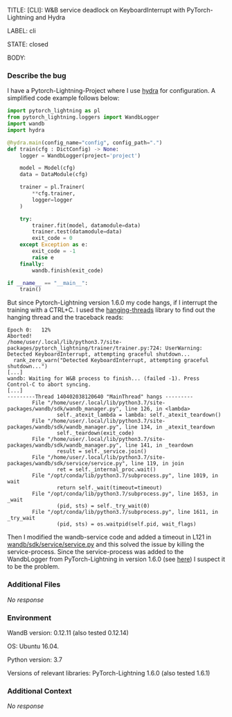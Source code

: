 TITLE:
[CLI]: W&B service deadlock on KeyboardInterrupt with PyTorch-Lightning and Hydra

LABEL:
cli

STATE:
closed

BODY:
### Describe the bug

<!--- Description of the issue below  -->
I have a Pytorch-Lightning-Project where I use [hydra](https://hydra.cc) for configuration. A simplified code example follows below:

<!--- A minimal code snippet between the quotes below  -->
```python
import pytorch_lightning as pl
from pytorch_lightning.loggers import WandbLogger
import wandb
import hydra

@hydra.main(config_name="config", config_path=".")
def train(cfg : DictConfig) -> None:
    logger = WandbLogger(project='project')

    model = Model(cfg)
    data = DataModule(cfg)

    trainer = pl.Trainer(
        **cfg.trainer,
        logger=logger
    )

    try:
        trainer.fit(model, datamodule=data)
        trainer.test(datamodule=data)
        exit_code = 0
    except Exception as e:
        exit_code = -1
        raise e
    finally:
        wandb.finish(exit_code)

if __name__ == "__main__":
    train()
```
But since Pytorch-Lightning version 1.6.0 my code hangs, if I interrupt the training with a CTRL+C. I used the [hanging-threads](https://pypi.org/project/hanging-threads/2.0.3/) library to find out the hanging thread and the traceback reads:

<!--- A full traceback of the exception in the quotes below -->
```shell
Epoch 0:   12%
Aborted!
/home/user/.local/lib/python3.7/site-packages/pytorch_lightning/trainer/trainer.py:724: UserWarning: Detected KeyboardInterrupt, attempting graceful shutdown...
  rank_zero_warn("Detected KeyboardInterrupt, attempting graceful shutdown...")
[...]
wandb: Waiting for W&B process to finish... (failed -1). Press Control-C to abort syncing.
[...]
---------Thread 140402038120640 "MainThread" hangs ---------
        File "/home/user/.local/lib/python3.7/site-packages/wandb/sdk/wandb_manager.py", line 126, in <lambda>
                self._atexit_lambda = lambda: self._atexit_teardown()
        File "/home/user/.local/lib/python3.7/site-packages/wandb/sdk/wandb_manager.py", line 134, in _atexit_teardown
                self._teardown(exit_code)
        File "/home/user/.local/lib/python3.7/site-packages/wandb/sdk/wandb_manager.py", line 141, in _teardown
                result = self._service.join()
        File "/home/user/.local/lib/python3.7/site-packages/wandb/sdk/service/service.py", line 119, in join
                ret = self._internal_proc.wait()
        File "/opt/conda/lib/python3.7/subprocess.py", line 1019, in wait
                return self._wait(timeout=timeout)
        File "/opt/conda/lib/python3.7/subprocess.py", line 1653, in _wait
                (pid, sts) = self._try_wait(0)
        File "/opt/conda/lib/python3.7/subprocess.py", line 1611, in _try_wait
                (pid, sts) = os.waitpid(self.pid, wait_flags)
```
Then I modified the wandb-service code and added a timeout in L121 in [wandb/sdk/service/service.py](https://github.com/wandb/client/blob/master/wandb/sdk/service/service.py#L121) and this solved the issue by killing the service-process. Since the service-process was added to the WandbLogger from PyTorch-Lightning in version 1.6.0 (see [here](https://github.com/wandb/client/blob/master/docs/dev/wandb-service-user.md)) I suspect it to be the problem.

### Additional Files

_No response_

### Environment

WandB version: 0.12.11 (also tested 0.12.14)

OS: Ubuntu 16.04.

Python version: 3.7

Versions of relevant libraries:
PyTorch-Lightning 1.6.0 (also tested 1.6.1)


### Additional Context

_No response_

